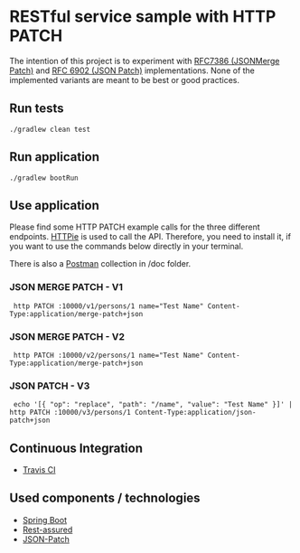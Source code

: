 # RESTful service sample with HTTP PATCH

The intention of this project is to experiment with [RFC7386 (JSONMerge Patch)](http://tools.ietf.org/html/rfc7386) and [RFC 6902 (JSON Patch)](http://tools.ietf.org/html/rfc6902) implementations. 
None of the implemented variants are meant to be best or good practices. 

## Run tests

```
./gradlew clean test
```

## Run application

```
./gradlew bootRun
```

## Use application

Please find some HTTP PATCH example calls for the three different endpoints. 
[HTTPie](https://httpie.org/doc) is used to call the API. 
Therefore, you need to install it, if you want to use the commands below directly in your terminal.

There is also a [Postman](https://www.getpostman.com/) collection in /doc folder.

### JSON MERGE PATCH - V1

```
 http PATCH :10000/v1/persons/1 name="Test Name" Content-Type:application/merge-patch+json
```

### JSON MERGE PATCH - V2

```
 http PATCH :10000/v2/persons/1 name="Test Name" Content-Type:application/merge-patch+json
```

### JSON PATCH - V3 

```
 echo '[{ "op": "replace", "path": "/name", "value": "Test Name" }]' | http PATCH :10000/v3/persons/1 Content-Type:application/json-patch+json
```

## Continuous Integration

- [Travis CI](https://travis-ci.org/marhan/rest-patch-sample) 

## Used components / technologies

- [Spring Boot](https://projects.spring.io/spring-boot/) 
- [Rest-assured](https://github.com/rest-assured/rest-assured/wiki/GettingStarted)
- [JSON-Patch](https://github.com/daveclayton/json-patch)



